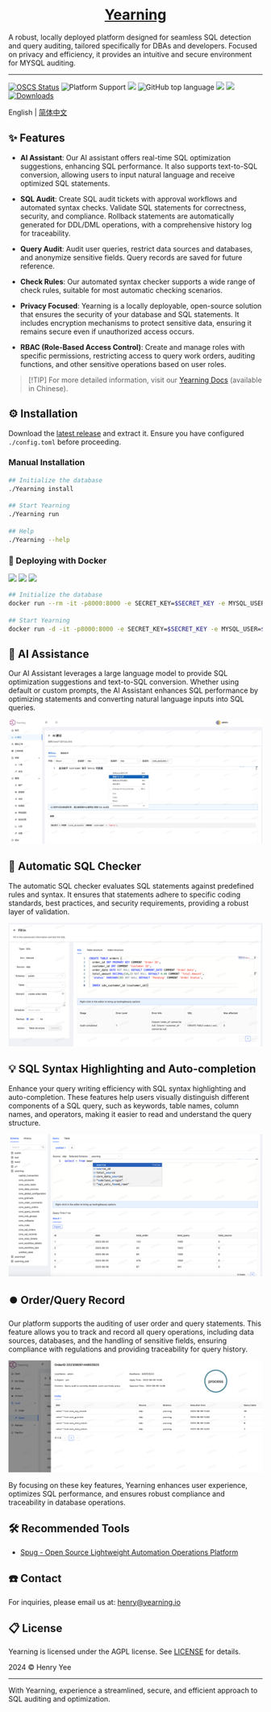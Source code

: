 <div align="center">

<h1 style="border-bottom: none">
    <b><a href="https://next.yearning.io">Yearning</a></b><br />
</h1>
</div>

 A robust, locally deployed platform designed for seamless SQL detection and query auditing, tailored specifically for DBAs and developers. Focused on privacy and efficiency, it provides an intuitive and secure environment for MYSQL auditing.

---
[![OSCS Status](https://www.oscs1024.com/platform/badge/cookieY/Yearning.svg?size=small)](https://www.murphysec.com/dr/nDuoncnUbuFMdrZsh7)
![Platform Support](https://img.shields.io/badge/-x86_x64%20ARM%20Supports%20%E2%86%92-rgb(84,56,255)?style=flat-square&logoColor=white&logo=linux)
[![][github-license-shield]][github-license-link]
![GitHub top language](https://img.shields.io/github/languages/top/cookieY/Yearning?color=369eff&label=golang&labelColor=black&logo=golang&logoColor=white&style=flat-square)
[![][github-forks-shield]][github-forks-link]
[![][github-stars-shield]][github-stars-link]
[![Downloads](https://img.shields.io/github/downloads/cookieY/Yearning/total?labelColor=black&logo=download&logoColor=white&style=flat-square)](https://github.com/cookieY/Yearning/releases/latest)

English | [简体中文](README.zh-CN.md)

## ✨ Features

- **AI Assistant**: Our AI assistant offers real-time SQL optimization suggestions, enhancing SQL performance. It also supports text-to-SQL conversion, allowing users to input natural language and receive optimized SQL statements.
  
- **SQL Audit**: Create SQL audit tickets with approval workflows and automated syntax checks. Validate SQL statements for correctness, security, and compliance. Rollback statements are automatically generated for DDL/DML operations, with a comprehensive history log for traceability.

- **Query Audit**: Audit user queries, restrict data sources and databases, and anonymize sensitive fields. Query records are saved for future reference.

- **Check Rules**: Our automated syntax checker supports a wide range of check rules, suitable for most automatic checking scenarios.

- **Privacy Focused**: Yearning is a locally deployable, open-source solution that ensures the security of your database and SQL statements. It includes encryption mechanisms to protect sensitive data, ensuring it remains secure even if unauthorized access occurs.

- **RBAC (Role-Based Access Control)**: Create and manage roles with specific permissions, restricting access to query work orders, auditing functions, and other sensitive operations based on user roles.

> \[!TIP]
> For more detailed information, visit our [Yearning Docs](https://next.yearning.io) (available in Chinese).


## ⚙️ Installation

Download the [latest release](https://github.com/cookieY/Yearning/releases/latest) and extract it. Ensure you have configured `./config.toml` before proceeding.

### Manual Installation

```bash
## Initialize the database
./Yearning install

## Start Yearning
./Yearning run

## Help
./Yearning --help
```

### 🚀 Deploying with Docker
[![][docker-release-shield]][docker-release-link]
[![][docker-size-shield]][docker-size-link]
[![][docker-pulls-shield]][docker-pulls-link]
```bash
## Initialize the database
docker run --rm -it -p8000:8000 -e SECRET_KEY=$SECRET_KEY -e MYSQL_USER=$MYSQL_USER -e MYSQL_ADDR=$MYSQL_ADDR -e MYSQL_PASSWORD=$MYSQL_PASSWORD -e MYSQL_DB=$Yearning_DB -e Y_LANG=zh_CN yeelabs/yearning "/opt/Yearning install"

## Start Yearning
docker run -d -it -p8000:8000 -e SECRET_KEY=$SECRET_KEY -e MYSQL_USER=$MYSQL_USER -e MYSQL_ADDR=$MYSQL_ADDR -e MYSQL_PASSWORD=$MYSQL_PASSWORD -e MYSQL_DB=$Yearning_DB -e Y_LANG=zh_CN yeelabs/yearning
```
## 🤖 AI Assistance

Our AI Assistant leverages a large language model to provide SQL optimization suggestions and text-to-SQL conversion. Whether using default or custom prompts, the AI Assistant enhances SQL performance by optimizing statements and converting natural language inputs into SQL queries.

![Text to SQL](img/text2sql.jpg)

## 🔖 Automatic SQL Checker

The automatic SQL checker evaluates SQL statements against predefined rules and syntax. It ensures that statements adhere to specific coding standards, best practices, and security requirements, providing a robust layer of validation.

![SQL Audit](img/audit.png)

## 💡 SQL Syntax Highlighting and Auto-completion

Enhance your query writing efficiency with SQL syntax highlighting and auto-completion. These features help users visually distinguish different components of a SQL query, such as keywords, table names, column names, and operators, making it easier to read and understand the query structure.

![SQL Query](img/query.png)

## ⏺️ Order/Query Record

Our platform supports the auditing of user order and query statements. This feature allows you to track and record all query operations, including data sources, databases, and the handling of sensitive fields, ensuring compliance with regulations and providing traceability for query history.

![Order/Query Record](img/record.png)

By focusing on these key features, Yearning enhances user experience, optimizes SQL performance, and ensures robust compliance and traceability in database operations.

## 🛠️ Recommended Tools

- [Spug - Open Source Lightweight Automation Operations Platform](https://github.com/openspug/spug)

## ☎️ Contact

For inquiries, please email us at: henry@yearning.io

## 📋 License

Yearning is licensed under the AGPL license. See [LICENSE](LICENSE) for details.

2024 © Henry Yee

---

With Yearning, experience a streamlined, secure, and efficient approach to SQL auditing and optimization.


[docker-pulls-link]: https://hub.docker.com/r/yeelabs/yearning
[docker-pulls-shield]: https://img.shields.io/docker/pulls/yeelabs/yearning?color=45cc11&labelColor=black&style=flat-square
[docker-release-link]: https://hub.docker.com/r/yeelabs/yearning
[docker-release-shield]: https://img.shields.io/docker/v/yeelabs/yearning?color=369eff&label=docker&labelColor=black&logo=docker&logoColor=white&style=flat-square
[docker-size-link]: https://hub.docker.com/r/yeelabs/yearning
[docker-size-shield]: https://img.shields.io/docker/image-size/yeelabs/yearning?color=369eff&labelColor=black&style=flat-square
[github-forks-shield]: https://img.shields.io/github/forks/cookieY/Yearning?color=8ae8ff&labelColor=black&style=flat-square
[github-forks-link]: https://github.com/cookieY/Yearning/network/members
[github-stars-link]: https://github.com/cookieY/Yearning/network/stargazers
[github-stars-shield]: https://img.shields.io/github/stars/cookieY/Yearning?color=ffcb47&labelColor=black&style=flat-square
[github-license-link]: https://github.com/cookieY/Yearning/blob/main/LICENSE
[github-license-shield]: https://img.shields.io/badge/AGPL%203.0-white?labelColor=black&style=flat-square
